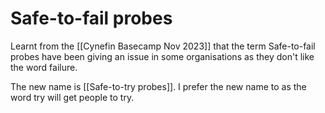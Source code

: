 # Safe-to-fail probes
Learnt from the [[Cynefin Basecamp Nov 2023]] that the term Safe-to-fail probes have been giving an issue in some organisations as they don't like the word failure.

The new name is [[Safe-to-try probes]]. I prefer the new name to as the word try will get people to try.

<!-- #evergreen -->

<!-- {BearID:1B64756E-6E1F-49ED-90CD-9985D786CDC6} -->
